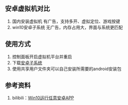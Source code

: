 ## 安卓虚拟机对比
1. 国内安装虚拟机 有广告，支持多开、虚拟定位、游戏按键
2. win10安卓子系统 无广告，内存占用大，界面与系统更匹配

## 使用方式
1. 控制面板开启虚拟机平台并重启
2. 下载[安卓子系统](https://github.com/MustardChef/WSABuilds/releases)
3. 使用共享用户文件夹可以自己安装所需要的android安装包

## 参考资料
1. bilibili：[Win10运行任意安卓APP](https://www.bilibili.com/video/BV1Az4y1L7vh )